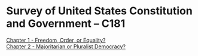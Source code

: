 # Survey of United States Constitution and Government – C181

[Chapter 1 - Freedom, Order, or Equality?](https://github.com/EternalPractice/Public-Notes/blob/master/Survey%20of%20United%20States%20Constitution%20and%20Government/markdown/Chapter%201.md)  
[Chapter 2 - Majoritarian or Pluralist Democracy?](https://github.com/EternalPractice/Public-Notes/blob/master/Survey%20of%20United%20States%20Constitution%20and%20Government/markdown/Chapter%202.md)
